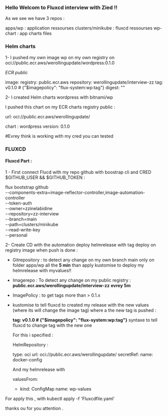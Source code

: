 ### Hello Welcom to Fluxcd interview with Zied !!


As we see we have 3 repos :

apps/wp : application ressourses
clusters/minikube : fluxcd ressourses
wp-chart : app charts files 


### Helm charts 

1- I pushed my own image wp on my own registry on oci://public.ecr.aws/werollingupdate/wordpress:0.1.0

*ECR public*  

image:
  registry: public.ecr.aws
  repository: werollingupdate/interview-zz 
  tag: v0.1.0   # {"$imagepolicy": "flux-system:wp:tag"}
  digest: ""


2- I created Helm charts wordpress with bitnami/wp  

I pushed this chart on my ECR charts registry public :

  url: oci://public.ecr.aws/werollingupdate/

  chart : wordpress 
  version: 0.1.0

#Evrey think is working with my cred you can tested

### FLUXCD

#### Fluxcd Part :


 1 - First connect Flucd with my repo github with boostrap cli and CRED $GITHUB_USER && $GITHUB_TOKEN  :



flux bootstrap github \
  --components-extra=image-reflector-controller,image-automation-controller \
  --token-auth \
  --owner=zzinelabidine \
  --repository=zz-interview \
  --branch=main \
  --path=clusters/minikube \
  --read-write-key \
  --personal


2-  Create CD with the automation deploy helmrelease with tag deploy on registry image when push is done   : 


* Gitrepository : to detect any change on my own branch main only on folder apps/wp all the **5 min** than apply kustomise to deploy my helmrelease with myvalues!!


* Imagerepo : To detect any change on my public registry : **public.ecr.aws/werollingupdate/interview-zz** **evrey 5m**

* ImagePolicy : to get tags more than > 0.1.x

* kustomise to tell fluxcd to created my release with the new values (where its will change the image tag) where a the new tag is pushed :

  **tag: v0.1.0   # {"$imagepolicy": "flux-system:wp:tag"}** syntaxe to tell fluxcd to change tag with the new one 


  For this i specified :

  HelmRepository :


  type: oci
  url: oci://public.ecr.aws/werollingupdate/
   secretRef:
   name: docker-config
  
  And my helmrelease with 

   valuesFrom:
    - kind: ConfigMap
      name: wp-values


For apply this , with kubectl apply -f 'Fluxcdfile.yaml'

thanks ou for you attention .
